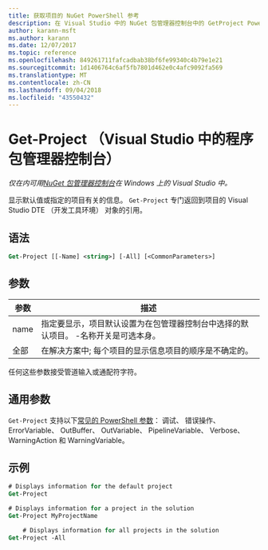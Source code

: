 ```yaml
---
title: 获取项目的 NuGet PowerShell 参考
description: 在 Visual Studio 中的 NuGet 包管理器控制台中的 GetProject PowerShell 命令参考。
author: karann-msft
ms.author: karann
ms.date: 12/07/2017
ms.topic: reference
ms.openlocfilehash: 849261711fafcadbab38bf6fe99340c4b79e1e21
ms.sourcegitcommit: 1d1406764c6af5fb7801d462e0c4afc9092fa569
ms.translationtype: MT
ms.contentlocale: zh-CN
ms.lasthandoff: 09/04/2018
ms.locfileid: "43550432"
---
```

# <a name="get-project-package-manager-console-in-visual-studio"></a>Get-Project （Visual Studio 中的程序包管理器控制台）

*仅在内可用[NuGet 包管理器控制台](package-manager-console.md)在 Windows 上的 Visual Studio 中。*

显示默认值或指定的项目有关的信息。 `Get-Project` 专门返回到项目的 Visual Studio DTE （开发工具环境） 对象的引用。

## <a name="syntax"></a>语法

```ps
Get-Project [[-Name] <string>] [-All] [<CommonParameters>]
```

## <a name="parameters"></a>参数

| 参数 | 描述 |
| --- | --- |
| name | 指定要显示，项目默认设置为在包管理器控制台中选择的默认项目。 -名称开关是可选本身。 |
| 全部 | 在解决方案中; 每个项目的显示信息项目的顺序是不确定的。 |

任何这些参数接受管道输入或通配符字符。

## <a name="common-parameters"></a>通用参数

`Get-Project` 支持以下[常见的 PowerShell 参数](http://go.microsoft.com/fwlink/?LinkID=113216)： 调试、 错误操作、 ErrorVariable、 OutBuffer、 OutVariable、 PipelineVariable、 Verbose、 WarningAction 和 WarningVariable。

## <a name="examples"></a>示例

```ps
# Displays information for the default project
Get-Project

# Displays information for a project in the solution
Get-Project MyProjectName

    # Displays information for all projects in the solution
Get-Project -All
```